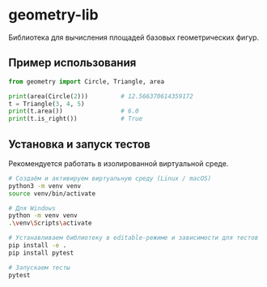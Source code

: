 # geometry-lib

Библиотека для вычисления площадей базовых геометрических фигур.

## Пример использования

```python
from geometry import Circle, Triangle, area

print(area(Circle(2)))         # 12.566370614359172
t = Triangle(3, 4, 5)
print(t.area())                # 6.0
print(t.is_right())            # True
```

## Установка и запуск тестов

Рекомендуется работать в изолированной виртуальной среде.

```bash
# Создаём и активируем виртуальную среду (Linux / macOS)
python3 -m venv venv
source venv/bin/activate

# Для Windows
python -m venv venv
.\venv\Scripts\activate

# Устанавливаем библиотеку в editable‑режиме и зависимости для тестов
pip install -e .
pip install pytest

# Запускаем тесты
pytest
```
